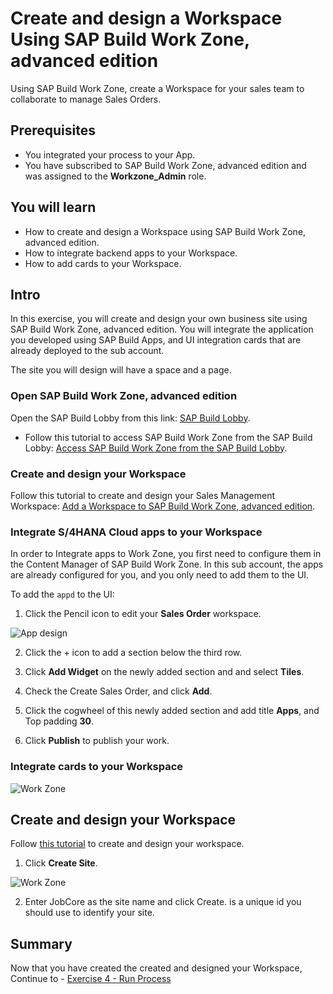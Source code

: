 # Create and design a Workspace Using SAP Build Work Zone, advanced edition
<!-- description --> Using SAP Build Work Zone, create a Workspace for your sales team to collaborate to manage Sales Orders.

 ## Prerequisites
- You integrated your process to your App.
- You have subscribed to SAP Build Work Zone, advanced edition and was assigned to the **Workzone_Admin** role.



## You will learn
- How to create and design a Workspace using SAP Build Work Zone, advanced edition.
- How to integrate backend apps to your Workspace.
- How to add cards to your Workspace.



## Intro
In this exercise, you will create and design your own business site using SAP Build Work Zone, advanced edition. You will integrate the application you developed using SAP Build Apps, and UI integration cards that are already deployed to the sub account.

The site you will design will have a space and a page.


### Open SAP Build Work Zone, advanced edition
Open the SAP Build Lobby from this link:  [SAP Build Lobby](https://ad163-hxj0v9xc.eu10.build.cloud.sap/lobby).

  - Follow this tutorial to access SAP Build Work Zone from the SAP Build Lobby: [Access SAP Build Work Zone from the SAP Build Lobby](https://developers.sap.com/tutorials/workzone-access-sap-build.html).

### Create and design your Workspace
Follow this tutorial to create and design your Sales Management Workspace:  [Add a Workspace to SAP Build Work Zone, advanced edition](https://developers.sap.com/tutorials/workzone-build-2-workspace.html).

### Integrate S/4HANA Cloud apps to your Workspace

In order to Integrate apps to Work Zone, you first need to configure them in the Content Manager of SAP Build Work Zone.
In this sub account, the apps are already configured for you, and you only need to add them to the UI.

To add the `appd` to the UI:
  1. Click the Pencil icon to edit your **Sales Order** workspace.

  ![App design](appDesign.jpg)


  2. Click the + icon to add a section below the third row.

  3. Click **Add Widget** on the newly added section and and select **Tiles**.

  4. Check the Create Sales Order,   and click **Add**.

  5. Click the cogwheel of this newly added section and add title **Apps**, and Top padding **30**.

  6. Click **Publish** to publish your work.


### Integrate cards to your Workspace


![Work Zone](/exercises/3_CreateWorkspace/images/0_std_open.jpg)


## Create and design your Workspace
Follow [this tutorial](https://developers.sap.com/tutorials/workzone-build-2-workspace.html) to create and design your workspace.

  1. Click **Create Site**.

  ![Work Zone](/exercises/3_CreateWorkspace/images/1_create_new_site.png)

  2. Enter JobCore<id> as the site name and click Create. <id> is a unique id you should use to identify your site.

## Summary

Now that you have created the created and designed your Workspace,
<br>Continue to - [Exercise 4 - Run Process](../4_RunProcess/README.md)

